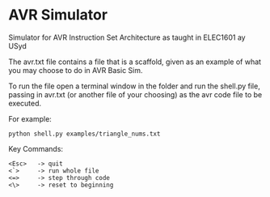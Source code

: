 # AVR Simulator
Simulator for AVR Instruction Set Architecture as taught in ELEC1601 ay USyd

The avr.txt file contains a file that is a
scaffold, given as an example of what you
may choose to do in AVR Basic Sim.

To run the file open a terminal window
in the folder and run the shell.py file,
passing in avr.txt (or another file of your
choosing) as the avr code file to be executed.

For example:
    
    python shell.py examples/triangle_nums.txt

Key Commands:

    <Esc>   -> quit
    <`>     -> run whole file
    <=>     -> step through code
    <\>     -> reset to beginning
